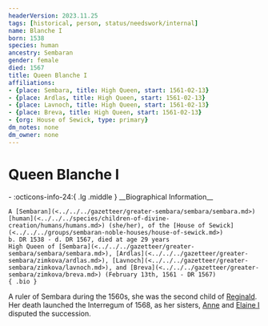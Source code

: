 ```yaml
---
headerVersion: 2023.11.25
tags: [historical, person, status/needswork/internal]
name: Blanche I
born: 1538
species: human
ancestry: Sembaran
gender: female
died: 1567
title: Queen Blanche I
affiliations:
- {place: Sembara, title: High Queen, start: 1561-02-13}
- {place: Ardlas, title: High Queen, start: 1561-02-13}
- {place: Lavnoch, title: High Queen, start: 1561-02-13}
- {place: Breva, title: High Queen, start: 1561-02-13}
- {org: House of Sewick, type: primary}
dm_notes: none
dm_owner: none
---
```

# Queen Blanche I
<div class="grid cards ext-narrow-margin ext-one-column" markdown>
- :octicons-info-24:{ .lg .middle } __Biographical Information__

    A [Sembaran](<../../../gazetteer/greater-sembara/sembara/sembara.md>) [human](<../../../species/children-of-divine-creation/humans/humans.md>) (she/her), of the [House of Sewick](<../../../groups/sembaran-noble-houses/house-of-sewick.md>)  
    b. DR 1538 - d. DR 1567, died at age 29 years  
    High Queen of [Sembara](<../../../gazetteer/greater-sembara/sembara/sembara.md>), [Ardlas](<../../../gazetteer/greater-sembara/zimkova/ardlas.md>), [Lavnoch](<../../../gazetteer/greater-sembara/zimkova/lavnoch.md>), and [Breva](<../../../gazetteer/greater-sembara/zimkova/breva.md>) (February 13th, 1561 - DR 1567)  
    { .bio }

</div>


A ruler of Sembara during the 1560s, she was the second child of [Reginald](<./reginald.md>). Her death launched the Interregum of 1568, as her sisters, [Anne](<./anne.md>) and [Elaine I](<./elaine-i.md>) disputed the succession.

